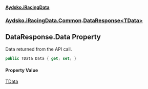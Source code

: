 #### [Aydsko.iRacingData](index.md 'index')
### [Aydsko.iRacingData.Common](index.md#Aydsko.iRacingData.Common 'Aydsko.iRacingData.Common').[DataResponse&lt;TData&gt;](DataResponse_TData_.md 'Aydsko.iRacingData.Common.DataResponse<TData>')

## DataResponse<TData>.Data Property

Data returned from the API call.

```csharp
public TData Data { get; set; }
```

#### Property Value
[TData](DataResponse_TData_.md#Aydsko.iRacingData.Common.DataResponse_TData_.TData 'Aydsko.iRacingData.Common.DataResponse<TData>.TData')